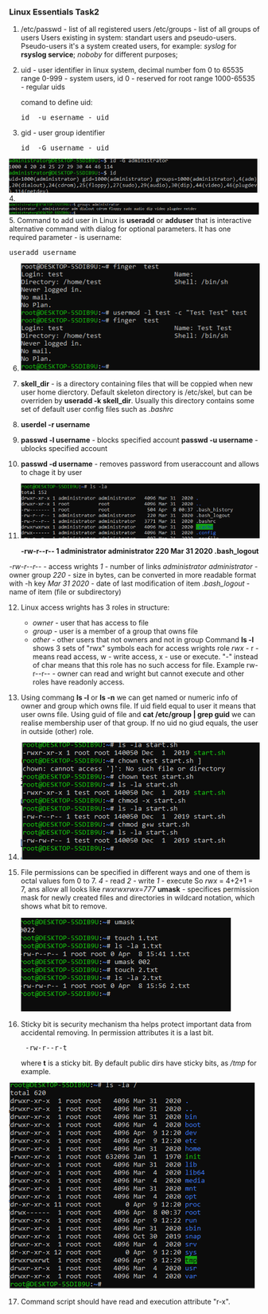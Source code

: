 ### Linux Essentials  Task2

1. /etc/passwd  - list of all registered users
   /etc/groups - list of all groups of users
Users existing in system: standart users and pseudo-users. 
Pseudo-users it's a system created users, for example:
 *syslog* for **rsyslog service**;
 *noboby* for different  purposes;
2. uid -  user identifier in linux system, decimal number fom 0 to 65535
   range 0-999 - system users, id 0 - reserved for root
   range 1000-65535 - regular uids

   comand to define uid:
   <pre>id  -u esername - uid</pre>
3. gid - user group identifier
   <pre>id  -G username - uid</pre>

  ![alt id](images/t2_2-3.PNG)
4. ![alt groups](images/t2_4.PNG)
5. Command to add user in Linux is **useradd** or **adduser** that is interactive alternative command with dialog for optional parameters. It has one required parameter - is username:
   <pre>useradd username</pre>
6. ![alt edit acc name](images/t2_6.PNG)
7. **skell_dir** - is a directory containing files that will be coppied when new user home dierctory. Default skeleton directory is /etc/skel, but can be overriden by **useradd -k skell_dir**. Usually this directory contains some set of default user config files such as *.bashrc*
8. **userdel -r username**  
9. **passwd -l username** - blocks specified account
   **passwd -u username** - ublocks specified account
10. **passwd -d username** - removes password from useraccount and allows to chage it by user
11. ![alt ls -la](images/t2_11.PNG)

    **-rw-r--r-- 1 administrator administrator    220 Mar 31  2020 .bash_logout**

   *-rw-r--r--* - access wrights
   *1* - number of links
   *administrator administrator* - owner group
   *220* - size in bytes, can be converted in more readable format with -h key
   *Mar 31  2020* - date of last modification of item
   *.bash_logout* - name of item (file or subdirectory)

12. Linux access wrights has 3 roles in structure:
    + *owner* -  user that has access to file
    + *group* -  user is a member of a group that owns file
    + *other* -  other users that not owners and not in group
    Command **ls -l** shows 3 sets of "rwx"  symbols each for access wrights role
    *rwx* -  r - means read access, w - write access, x - use or execute.
    "-" instead of char means that this role has no such access for file.
    Example rw-r--r-- - owner can read and wright but cannot execute and other roles have readonly access.
13. Using commang **ls -l** or **ls -n** we can get named or numeric info of owner and group which owns file. 
    If uid field equal to user it means that user owns file.
    Using guid of file and **cat /etc/group | grep guid** we can realise membership user of that group.
    If no uid no giud equals, the user in outside (other) role.
      
14.  ![alt chmod](images/t2_14.PNG)
15. File permissions can be specified in different ways and one of them is octal values fom 0 to 7.
*4* - read
*2* -  write
*1* - execute
So *rwx* = 4+2+1 = 7, ans allow all looks like *rwxrwxrwx*=*777*
 **umask** - specifices permission mask for newly created files and directories in wildcard notation, which shows what bit to remove. 

      ![alt umask](images/t2_15.PNG)

16.  Sticky bit is security mechanism tha helps protect important data from accidental removing. In permission attributes it is a last bit.
    <pre> -rw-r--r-t</pre> where **t** is a sticky bit.
 By default public dirs have sticky bits, as */tmp* for example.

![alt sticky](images/t2_16.PNG)

17.  Command script should have read and execution attribute "r-x".



